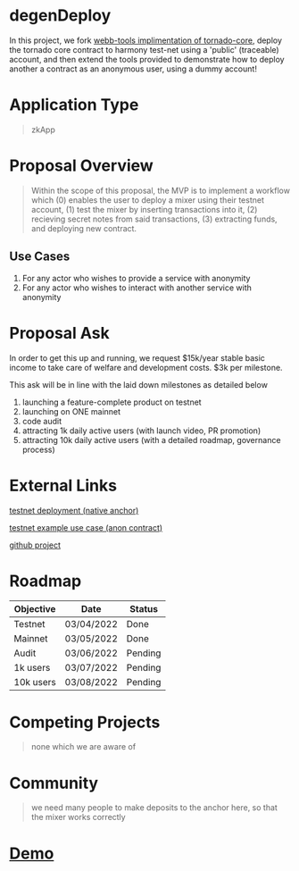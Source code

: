 # degenDeploy

In this project, we fork [webb-tools implimentation of tornado-core](https://github.com/webb-tools/tornado-core), deploy the tornado core contract to harmony test-net using a 'public' (traceable) account, and then extend the tools provided to demonstrate how to deploy another a contract as an anonymous user, using a dummy account!

# Application Type

> zkApp

# Proposal Overview

> Within the scope of this proposal, the MVP is to implement a workflow which (0) enables the user to deploy a mixer using their testnet account, (1) test the mixer by inserting transactions into it, (2) recieving secret notes from said transactions, (3) extracting funds, and deploying new contract.

## Use Cases

1. For any actor who wishes to provide a service with anonymity
2. For any actor who wishes to interact with another service with anonymity

# Proposal Ask

In order to get this up and running, we request $15k/year stable basic income to take care of welfare and development costs. $3k per milestone.

This ask will be in line with the laid down milestones as detailed below

1. launching a feature-complete product on testnet 
3. launching on ONE mainnet
4. code audit
5. attracting 1k daily active users (with launch video, PR promotion) 
6. attracting 10k daily active users (with a detailed roadmap, governance process) 

# External Links

[testnet deployment (native anchor)](https://explorer.pops.one/address/0x76cdbf0b59d54f3ed551e24929b0aae1c7541241)

[testnet example use case (anon contract)](https://explorer.pops.one/address/0xb4c1af5882b28321577e3814f93d968bf53d3949)

[github project](https://github.com/alienflip/degenDeploy)

# Roadmap

| Objective | Date | Status 
| ---- | ---- | ----------- 
| Testnet | 03/04/2022 | Done 
| Mainnet | 03/05/2022 | Done 
| Audit | 03/06/2022 | Pending 
| 1k users | 03/07/2022 | Pending 
| 10k users | 03/08/2022 | Pending 

# Competing Projects

> none which we are aware of

# Community

> we need many people to make deposits to the anchor here, so that the mixer works correctly

# [Demo](https://youtu.be/12kp4Ju2sRQ)
